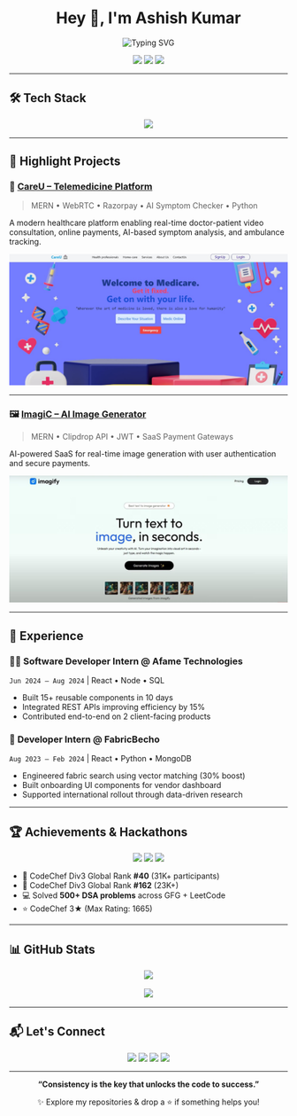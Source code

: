 <h1 align="center">Hey 👋, I'm Ashish Kumar</h1>

<p align="center">
  <img src="https://readme-typing-svg.herokuapp.com?font=Fira+Code&weight=600&size=24&pause=1000&color=00FFAA&center=true&vCenter=true&width=500&lines=Full+Stack+Developer;Competitive+Programmer;MERN+Stack+Engineer;Tech+Explorer+%F0%9F%9A%80" alt="Typing SVG" />
</p>

<p align="center">
  <a href="https://portfolio-six-roan-97.vercel.app/"><img src="https://img.shields.io/badge/Portfolio-%23000000?style=for-the-badge&logo=vercel&logoColor=white" /></a>
  <a href="https://github.com/ASH-ION-01"><img src="https://img.shields.io/badge/GitHub-%2312100E?style=for-the-badge&logo=github&logoColor=white" /></a>
  <a href="https://www.linkedin.com/in/ashish-kumar-157051226/"><img src="https://img.shields.io/badge/LinkedIn-%230077B5?style=for-the-badge&logo=linkedin&logoColor=white" /></a>
</p>

---

## 🛠 Tech Stack

<p align="center">
  <img src="https://skillicons.dev/icons?i=cpp,python,js,react,nextjs,nodejs,express,mongodb,tailwind,git,postman,vite" />
</p>

---

## 🌟 Highlight Projects

### 💊 [CareU – Telemedicine Platform](https://careu.vercel.app/)
> MERN • WebRTC • Razorpay • AI Symptom Checker • Python

A modern healthcare platform enabling real-time doctor-patient video consultation, online payments, AI-based symptom analysis, and ambulance tracking.

<p align="center">
  <img src="https://raw.githubusercontent.com/ASH-ION-01/ASH-ION-01/main/assests/careu.jpg" width="600" alt="CareU App Preview" />
</p>

---

### 🖼️ [ImagiC – AI Image Generator](https://github.com/ASH-ION-01/ImagiC)
> MERN • Clipdrop API • JWT • SaaS Payment Gateways

AI-powered SaaS for real-time image generation with user authentication and secure payments.

<p align="center">
  <img src="https://raw.githubusercontent.com/ASH-ION-01/ASH-ION-01/main/assests/imagic.jpg" width="600" alt="ImagiC App Preview" />
</p>

---

## 💼 Experience

### 👨‍💻 **Software Developer Intern** @ Afame Technologies  
`Jun 2024 – Aug 2024` | React • Node • SQL  
- Built 15+ reusable components in 10 days  
- Integrated REST APIs improving efficiency by 15%  
- Contributed end-to-end on 2 client-facing products  

### 🧵 **Developer Intern** @ FabricBecho  
`Aug 2023 – Feb 2024` | React • Python • MongoDB  
- Engineered fabric search using vector matching (30% boost)  
- Built onboarding UI components for vendor dashboard  
- Supported international rollout through data-driven research  

---

## 🏆 Achievements & Hackathons

<p align="center">
  <img src="https://img.shields.io/badge/Citi%20Innovation%20Challenge-Top%203%20of%2028k-%23FFD700?style=for-the-badge" />
  <img src="https://img.shields.io/badge/BFF%20Hackathon-Top%205%20Govt.%20of%20India-%2300C7A9?style=for-the-badge" />
  <img src="https://img.shields.io/badge/Google%20Cloud-Practitioner%20Certified-%234285F4?style=for-the-badge" />
</p>

- 🏅 CodeChef Div3 Global Rank **#40** (31K+ participants)  
- 🏅 CodeChef Div3 Global Rank **#162** (23K+)  
- 💻 Solved **500+ DSA problems** across GFG + LeetCode  
- ⭐️ CodeChef 3★ (Max Rating: 1665)  

---

## 📊 GitHub Stats

<p align="center">
  <img src="https://github-readme-streak-stats.herokuapp.com?user=ASH-ION-01&theme=radical" />
</p>

<p align="center">
  <img src="https://github-profile-summary-cards.vercel.app/api/cards/profile-details?username=ASH-ION-01&theme=monokai" />
</p>

---

## 📬 Let's Connect

<p align="center">
  <a href="mailto:Ashishableo12@gmail.com"><img src="https://img.shields.io/badge/Gmail-D14836?style=for-the-badge&logo=gmail&logoColor=white" /></a>
  <a href="https://github.com/ASH-ION-01"><img src="https://img.shields.io/badge/GitHub-100000?style=for-the-badge&logo=github&logoColor=white" /></a>
  <a href="https://www.linkedin.com/in/ashish-kumar-157051226/"><img src="https://img.shields.io/badge/LinkedIn-0077B5?style=for-the-badge&logo=linkedin&logoColor=white" /></a>
  <a href="https://portfolio-six-roan-97.vercel.app/"><img src="https://img.shields.io/badge/Portfolio-000000?style=for-the-badge&logo=vercel&logoColor=white" /></a>
</p>

---

<p align="center"><strong>“Consistency is the key that unlocks the code to success.”</strong></p>

<p align="center">✨ Explore my repositories & drop a ⭐ if something helps you!</p>
